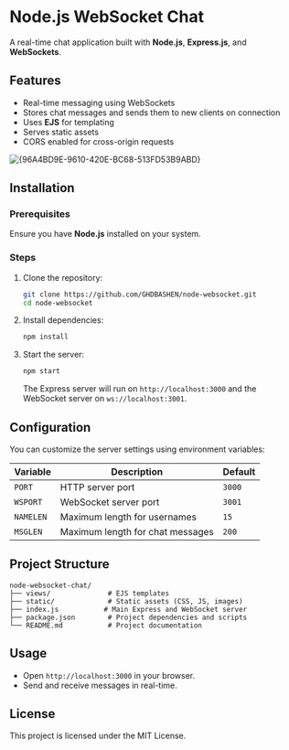 # Node.js WebSocket Chat

A real-time chat application built with **Node.js**, **Express.js**, and **WebSockets**.

## Features
- Real-time messaging using WebSockets
- Stores chat messages and sends them to new clients on connection
- Uses **EJS** for templating
- Serves static assets
- CORS enabled for cross-origin requests

![{96A4BD9E-9610-420E-BC68-513FD53B9ABD}](https://github.com/user-attachments/assets/b51cad05-b88d-4ec1-9b2b-ed6bb0cb2d0d)

## Installation

### Prerequisites
Ensure you have **Node.js** installed on your system.

### Steps
1. Clone the repository:
   ```sh
   git clone https://github.com/GHDBASHEN/node-websocket.git
   cd node-websocket
2. Install dependencies:
   ```sh
   npm install
   ```
3. Start the server:
   ```sh
   npm start
   ```
   The Express server will run on `http://localhost:3000` and the WebSocket server on `ws://localhost:3001`.

## Configuration
You can customize the server settings using environment variables:

| Variable  | Description                         | Default |
|-----------|-------------------------------------|---------|
| `PORT`    | HTTP server port                   | `3000`  |
| `WSPORT`  | WebSocket server port              | `3001`  |
| `NAMELEN` | Maximum length for usernames       | `15`    |
| `MSGLEN`  | Maximum length for chat messages   | `200`   |

## Project Structure
```
node-websocket-chat/
├── views/              # EJS templates
├── static/             # Static assets (CSS, JS, images)
├── index.js           # Main Express and WebSocket server
├── package.json        # Project dependencies and scripts
└── README.md           # Project documentation
```

## Usage
- Open `http://localhost:3000` in your browser.
- Send and receive messages in real-time.

## License
This project is licensed under the MIT License.
